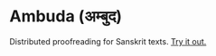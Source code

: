 # Ambuda (अम्बुद)

Distributed proofreading for Sanskrit texts. [Try it out.](http://ambuda.learnsanskrit.org)
